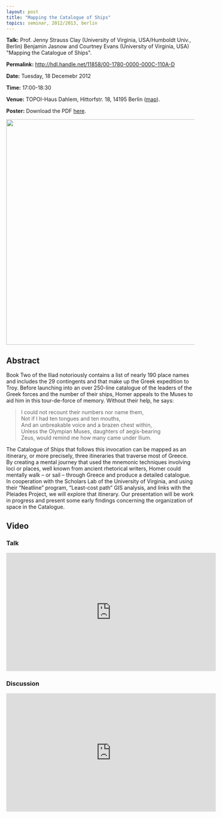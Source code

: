 ```yaml
---
layout: post
title: "Mapping the Catalogue of Ships"
topics: seminar, 2012/2013, berlin
---
```

<p>
<strong>Talk:</strong> 	Prof. Jenny Strauss Clay (University of Virginia, USA/Humboldt Univ., Berlin) Benjamin Jasnow and Courtney Evans (University of Virginia, USA) "Mapping the Catalogue of Ships".

</p>

**Permalink:** <http://hdl.handle.net/11858/00-1780-0000-000C-110A-D>

**Date:** Tuesday, 18 Decemebr 2012

**Time:** 17:00-18:30

**Venue:** TOPOI-Haus Dahlem, Hittorfstr. 18, 14195 Berlin ([map](http://goo.gl/maps/8OgGo)). 

**Poster:** Download the PDF [here](/berlin/files/StraussClay-Jasnow-Evans_poster.pdf).

<img src="/berlin/files/Catalog Picture.png" width="600px"/>

## Abstract

Book Two of the Iliad notoriously contains a list of nearly 190 place names and includes the 29 contingents and that make up the Greek expedition to Troy. Before launching into an over 250-line catalogue of the leaders of the Greek forces and the number of their ships, Homer appeals to the Muses to aid him in this tour-de-force of memory. Without their help, he says:

> I could not recount their numbers nor name them, <br/>
> Not if I had ten tongues and ten mouths, <br/>
> And an unbreakable voice and a brazen chest within,<br/>
> Unless the Olympian Muses, daughters of aegis-bearing <br/>
> Zeus, would remind me how many came under Ilium. <br/>

The Catalogue of Ships that follows this invocation can be mapped as an itinerary, or more precisely, three itineraries that traverse most of Greece. By creating a mental journey that used the mnemonic techniques involving loci or places, well known from ancient rhetorical writers, Homer could mentally walk – or sail – through Greece and produce a detailed catalogue. In cooperation with the Scholars Lab of the University of Virginia, and using their “Neatline” program, “Least-cost path” GIS analysis, and links with the Pleiades Project, we will explore that itinerary. Our presentation will be work in progress and present some
early findings concerning the organization of space in the Catalogue.

## Video
### Talk
<iframe width="560" height="315" src="http://www.youtube.com/embed/zKcQPLuCXHc?list=PLq4Pz4R7ts0UqSn0bgAgeX1lEpkL0SDs2" frameborder="0"> </iframe>

### Discussion
<iframe width="560" height="315" src="http://www.youtube.com/embed/fFda5a5pG_g?list=PLq4Pz4R7ts0UqSn0bgAgeX1lEpkL0SDs2" frameborder="0"> </iframe>
